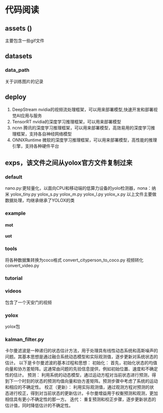 # 代码阅读
## assets ()
主要包含一些gif文件
## datasets
### data_path
关于训练图片的记录
## deploy
1. DeepStream
nvidia的视频流处理框架，可以用来部署模型,快速开发和部署视觉AI应用与服务
2. TensorRT
nvidia的深度学习推理框架，可以用来部署模型
3. ncnn
腾讯的深度学习推理框架，可以用来部署模型，高效易用的深度学习推理框架，支持各自神经网络模型
4. ONNXRuntime
微软的深度学习推理框架，可以用来部署模型，高性能的推理引擎，支持各种硬件平台
## exps，该文件之间从yolox官方文件复制过来
### default
nano.py:更轻量化，以面向CPU和移动端的低算力设备的yolo检测器，nona：纳米
yolox_tiny.py
yolox_s.py
yolox_m.py
yolox_l.py
yolox_x.py
以上文件主要做数据处理，均继承继承了YOLOX的类
### example
#### mot
#### uot
### tools
将各种数据集转换为coco格式
convert_cityperson_to_coco.py
视频转化
convert_video.py

### tutorial
### videos
包含了一个天安门的视频
### yolox
yolox包
### kalman_filter.py
卡尔曼滤波是一种递归的状态估计方法，用于处理具有线性动态系统和高斯噪声的问题。其基本思想是通过融合系统动态模型和实际观测值，逐步更新对系统状态的估计。
以下是卡尔曼滤波的基本过程和思想：
初始化： 首先，初始化状态的均值向量和协方差矩阵。这通常由问题的先验信息提供，例如初始位置、速度和不确定性的估计。
预测： 利用系统的动态模型，通过运动方程对当前状态进行预测，得到下一个时刻的状态的预测均值向量和协方差矩阵。预测步骤中考虑了系统的运动和相应的不确定性。
校正（更新）： 利用实际观测值，通过观测方程对预测的状态进行校正，得到对当前状态的更新估计。卡尔曼增益用于权衡预测和观测，更加相信具有更小不确定性的那一方。
迭代： 重复预测和校正步骤，逐步更新状态的估计值，同时降低估计的不确定性。
